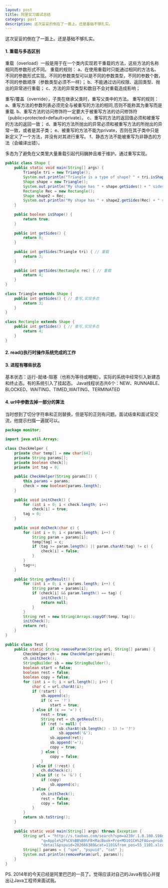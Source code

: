 ```yaml
---
layout: post
title: 阿里实习面试总结
category: past
description: 这次妥妥的倒在了一面上。还是基础不够扎实。
---
```


这次妥妥的倒在了一面上。还是基础不够扎实。

#### 1. 重载与多态区别
重载（overload）一般是用于在一个类内实现若干重载的方法，这些方法的名称相同而参数形式不同。
重载的规则：
a、在使用重载时只能通过相同的方法名、不同的参数形式实现。不同的参数类型可以是不同的参数类型，不同的参数个数，不同的参数顺序（参数类型必须不一样）；
b、不能通过访问权限、返回类型、抛出的异常进行重载；
c、方法的异常类型和数目不会对重载造成影响；

重写/覆盖（override），子类在继承父类时，重写父类中的方法。
重写的规则：
a、重写方法的参数列表必须完全与被重写的方法的相同,否则不能称其为重写而是重载.
b、重写方法的访问修饰符一定要大于被重写方法的访问修饰符（public>protected>default>private）。
c、重写的方法的返回值必须和被重写的方法的返回一致；
d、重写的方法所抛出的异常必须和被重写方法的所抛出的异常一致，或者是其子类；
e、被重写的方法不能为private，否则在其子类中只是新定义了一个方法，并没有对其进行重写。
f、静态方法不能被重写为非静态的方法（会编译出错）。

多态为了避免在父类里大量重载引起代码臃肿且难于维护。通过重写实现。

```java
public class Shape {  
    public static void main(String[] args) {  
        Triangle tri = new Triangle();  
        System.out.println("Triangle is a type of shape? " + tri.isShape());// 继承  
        Shape shape = new Triangle();  
        System.out.println("My shape has " + shape.getSides() + " sides."); // 多态  
        Rectangle Rec = new Rectangle();  
        Shape shape2 = Rec;  
        System.out.println("My shape has " + shape2.getSides(Rec) + " sides."); // 重载  
    }  
  
    public boolean isShape() {  
        return true;  
    }  
  
    public int getSides() {  
        return 0;  
    }  
  
    public int getSides(Triangle tri) { // 重载  
        return 3;  
    }  
  
    public int getSides(Rectangle rec) { // 重载  
        return 4;  
    }  
}  
  
class Triangle extends Shape {  
    public int getSides() { // 重写,实现多态  
        return 3;  
    }  
}  
  
class Rectangle extends Shape {  
    public int getSides() { // 重写,实现多态  
        return 4;  
    }  
}
```

#### 2. read()执行时操作系统完成的工作

#### 3. 进程有哪些状态

基本状态：运行-就绪-阻塞（也称为等待或睡眠）。实际的系统中经常引入新建态和终止态。有的系统引入了挂起态。
Java线程状态共6个：NEW、RUNNABLE、BLOCKED、WAITING、TIMED_WAITING、TERMINATED

#### 4. url中参数去掉一部分的算法

当时想到了切分字符串和正则替换，但是写的正则有问题。面试结束和面试官交流，他提示扫描一遍就可以。

```java
package monitor;  
  
import java.util.Arrays;  
  
class CheckHelper {  
    private char temp[] = new char[64];  
    private String params[];  
    private boolean check[];  
    private int tag = 0;  
  
    public CheckHelper(String params[]) {  
        this.params = params;  
        check = new boolean[params.length];  
    }  
  
    public void initCheck() {  
        for (int i = 0; i < check.length; i++)  
            check[i] = true;  
        tag = 0;  
    }  
  
    public void doCheck(char c) {  
        for (int i = 0; i < params.length; i++) {  
            String param = params[i];  
            temp[tag] = c;  
            if (tag >= param.length() || param.charAt(tag) != c) {  
                check[i] = false;  
            }  
        }  
        tag++;  
    }  
  
    public String getResult() {  
        for (int i = 0; i < params.length; i++) {  
            String param = params[i];  
            if (check[i] && param.length() == tag) {  
                initCheck();  
                return null;  
            }  
        }  
        String ret = new String(Arrays.copyOf(temp, tag));  
        initCheck();  
        return ret;  
    }  
}  
  
public class Test {  
    public static String removeParam(String url, String[] params) {  
        CheckHelper ch = new CheckHelper(params);  
        ch.initCheck();  
        StringBuilder sb = new StringBuilder();  
        boolean start = false;  
        boolean rest = false;  
        boolean copy = false;  
        for (int i = 0; i < url.length(); i++) {  
            char c = url.charAt(i);  
            if (!start) {  
                sb.append(c);  
                if (c == '?')  
                    start = true;  
            } else if (c == '=') {  
                rest = true;  
                String ret = ch.getResult();  
                if (ret != null) {  
                    if (sb.charAt(sb.length() - 1) != '?')  
                        sb.append('&');  
                    sb.append(ret);  
                    sb.append('=');  
                    copy = true;  
                } else {  
                    copy = false;  
                }  
            } else if (!rest) {  
                ch.doCheck(c);  
            } else if (c != '&') {  
                if (copy)  
                    sb.append(c);  
            } else {  
                ch.initCheck();  
                rest = false;  
                copy = false;  
            }  
        }  
        return sb.toString();  
    }  
  
    public static void main(String[] args) throws Exception {  
        String url = "http://s.taobao.com/search?spm=a230r.1.0.100.S98nmj&" +  
                "q=Apple%2F%C6%BB%B9%FB+MacBook+Pro+MD101CH%2FA&v=product&p=" +  
                "detail&pspuid=202666380&cat=1101&from_pos=55_1101.xlcombo_1_2_202666380";  
        String[] params = { "spm", "pspuid", "cat" };  
        System.out.println(removeParam(url, params));  
    }  
}
```

PS. 2014年的今天已经是阿里巴巴的一员了。觉得应该对自己的Java有信心并提出让Java工程师来面试我。